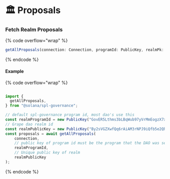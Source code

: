 # 🏛 Proposals

### Fetch Realm Proposals

{% code overflow="wrap" %}
```typescript
getAllProposals(connection: Connection, programId: PublicKey, realmPk: PublicKey): Promise<ProgramAccount<Proposal>[][]>
```
{% endcode %}

#### Example

{% code overflow="wrap" %}
```typescript

import {
  getAllProposals,
} from "@solana/spl-governance";

// default spl-governance program id, most dao's use this
const realmProgramId = new PublicKey("GovER5Lthms3bLBqWub97yVrMmEogzX7xNjdXpPPCVZw");
// Grape dao realm id
const realmPublicKey = new PublicKey("By2sVGZXwfQq6rAiAM3rNPJ9iQfb5e2QhnF4YjJ4Bip")
const proposals = await getAllProposals(
    connection,
    // public key of program id must be the program that the DAO was set up with.
    realmProgramId,
    // Unique public key of realm 
    realmPublicKey
);
```
{% endcode %}
